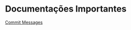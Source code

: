 # Documentações Importantes

[Commit Messages](./wiki/Escrevendo-Commits-Messages-Com-Mais-Precisão)
